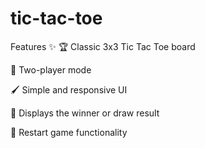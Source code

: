 # tic-tac-toe
Features ✨
🏆 Classic 3x3 Tic Tac Toe board

👥 Two-player mode

🖌️ Simple and responsive UI

🎉 Displays the winner or draw result

🔄 Restart game functionality


